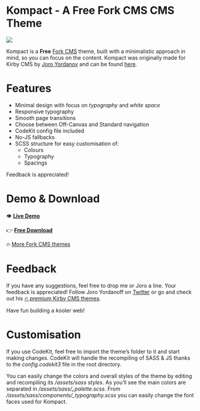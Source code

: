 # Kompact - A Free Fork CMS CMS Theme

![](http://themes.yordanoff.net/kompact/kompact-00.gif)

Kompact is a **Free** [Fork CMS](http://www.fork-cms.com/) theme, built with a minimalistic approach in mind, so you can focus on the content.
Kompact was originally made for Kirby CMS by [Joro Yordanov](http://yordanoff.net/) and can be found [here](https://github.com/yordanoff/kompact). 

# Features
* Minimal design with focus on *typography* and *white space*
* Responsive typography
* Smooth page transitions
* Choose between Off-Canvas and Standard navigation
* CodeKit config file included
* No-JS fallbacks
* SCSS structure for easy customisation of:
	* Colours
	* Typography
	* Spacings

Feedback is appreciated!

# Demo & Download
👁 **[Live Demo](http://theme-kompact.jessedobbelae.re)**

👉 **[Free Download](https://github.com/jessedobbelaere/kompact/archive/master.zip)**

🔥 [More Fork CMS themes](http://www.fork-cms.com/extensions/themes)

# Feedback

If you have any suggestions, feel free to drop me or Joro a line. Your feedback is appreciated!
Follow Joro Yordanoff on [Twitter](http://twitter.com/yordanoff) or go and check out his [🔥 premium Kirby CMS themes](http://themes.yordanoff.net).

Have fun building a *k*ooler web!

# Customisation
If you use CodeKit, feel free to import the theme’s folder to it and start making changes. CodeKit will handle the recompiling of SASS & JS thanks to the *config.codekit3* file in the root directory.

You can easily change the colors and overall styles of the theme by editing and recompiling its */assets/sass styles*. As you’ll see the main colors are separated in */assets/sass/_palette.scss*. From */assets/sass/components/_typography.scss* you can easily change the font faces used for Kompact.
